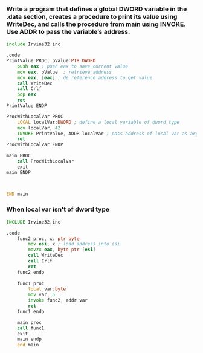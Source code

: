 ### Write a program that defines a global DWORD variable in the .data section, creates a procedure to print its value using WriteDec, and calls the procedure from main using INVOKE. Use ADDR to pass the variable’s address.
```asm
include Irvine32.inc

.code
PrintValue PROC, pValue:PTR DWORD
    push eax ; push eax to save current value
    mov eax, pValue  ; retrieve address 
    mov eax, [eax] ; de reference address to get value 
    call WriteDec
    call Crlf
    pop eax
    ret
PrintValue ENDP

ProcWithLocalVar PROC
    LOCAL localVar:DWORD ; define a local variable of dword type
    mov localVar, 42 
    INVOKE PrintValue, ADDR localVar ; pass address of local var as argument
    ret
ProcWithLocalVar ENDP

main PROC
    call ProcWithLocalVar
    exit
main ENDP



END main
```
### When local var isn't of dword type

```asm
INCLUDE Irvine32.inc

.code
	func2 proc, x: ptr byte 
		mov esi, x ; load address into esi 
		movzx eax, byte ptr [esi]
		call WriteDec
		call Crlf
		ret
	func2 endp
		
	func1 proc
		local var:byte
		mov var, 5
		invoke func2, addr var 
		ret
	func1 endp

	main proc
	call func1
	exit
	main endp
	end main
```
